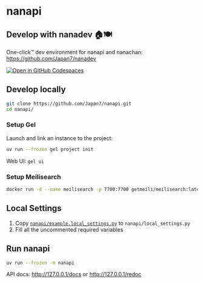 # nanapi

## Develop with nanadev 🏠🍽️

One-click™ dev environment for nanapi and nanachan: https://github.com/Japan7/nanadev

[![Open in GitHub Codespaces](https://github.com/codespaces/badge.svg)](https://codespaces.new/Japan7/nanadev)

## Develop locally

```sh
git clone https://github.com/Japan7/nanapi.git
cd nanapi/
```

### Setup Gel

Launch and link an instance to the project:

```sh
uv run --frozen gel project init
```

Web UI: `gel ui`

### Setup Meilisearch

```sh
docker run -d --name meilisearch -p 7700:7700 getmeili/meilisearch:latest
```

## Local Settings

1. Copy [`nanapi/example.local_settings.py`](nanapi/example.local_settings.py) to `nanapi/local_settings.py`
2. Fill all the uncommented required variables

## Run nanapi

```sh
uv run --frozen -m nanapi
```

API docs: http://127.0.0.1/docs or http://127.0.0.1/redoc
